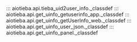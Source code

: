 ::: aiotieba.api.tieba_uid2user_info._classdef
::: aiotieba.api.get_uinfo_getuserinfo_app._classdef
::: aiotieba.api.get_uinfo_getUserInfo_web._classdef
::: aiotieba.api.get_uinfo_user_json._classdef
::: aiotieba.api.get_uinfo_panel._classdef
